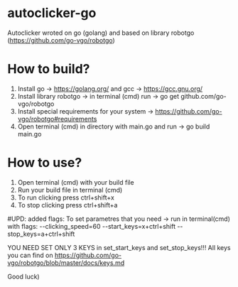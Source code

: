 # autoclicker-go
Autoclicker wroted on go (golang) and based on library robotgo (https://github.com/go-vgo/robotgo)
# How to build?
1) Install go -> https://golang.org/   and  gcc -> https://gcc.gnu.org/
2) Install library robotgo -> in terminal (cmd) run -> go get github.com/go-vgo/robotgo
3) Install special requirements for your system -> https://github.com/go-vgo/robotgo#requirements
4) Open terminal (cmd) in directory with main.go and run -> go build main.go

# How to use?
1) Open terminal (cmd) with your build file
2) Run your build file in terminal (cmd)
3) To run clicking press ctrl+shift+x
4) To stop clicking press ctrl+shift+a

#UPD:
added flags:
To set parametres that you need -> run in terminal(cmd) with flags:
--clicking_speed=60 --start_keys=x+ctrl+shift --stop_keys=a+ctrl+shift

YOU NEED SET ONLY 3 KEYS in set_start_keys and set_stop_keys!!!
All keys you can find on https://github.com/go-vgo/robotgo/blob/master/docs/keys.md

Good luck)

